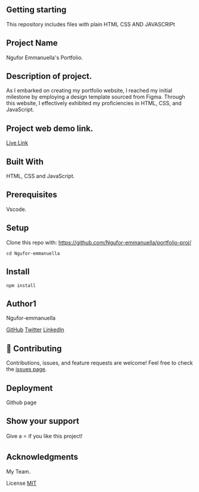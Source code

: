 ## Getting starting
This repository includes files with plain HTML CSS AND JAVASCRIPt
## Project Name
Ngufor Emmanuella's Portfolio.

## Description of project.
As I embarked on creating my portfolio website, I reached my initial milestone by employing a design template sourced from Figma. Through this website, I effectively exhibited my proficiencies in HTML, CSS, and JavaScript.

## Project web demo link.
[Live Link](https://fluffy-torte-f6e2ae.netlify.app//)

## Built With
HTML, CSS and JavaScript.

## Prerequisites
Vscode.

## Setup
Clone this repo with:
https://github.com/Ngufor-emmanuella/portfolio-proj/

```
cd Ngufor-emmanuella
```
## Install
```
npm install
```
## Author1
Ngufor-emmanuella
 
[GitHub](https://github.com/Ngufor-emmanuella/portfolio-proj/) 
[Twitter](https://twitter.com/Ngufor-emmanuella) 
[LinkedIn](https://www.linkedin.com/in/Ngufor-emmanuella/)

## 🤝 Contributing
Contributions, issues, and feature requests are welcome!
Feel free to check the [issues page](https://github.com/Ngufor-emmanuella/issues/).

## Deployment
Github page

## Show your support
Give a ⭐️ if you like this project!

## Acknowledgments
My Team.

License
[MIT](https://github.com/eerapheal/Ngufor-emmanuella/main/LICENSE)

